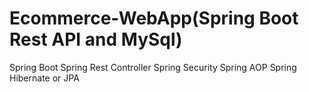 # Ecommerce-WebApp(Spring Boot Rest API and MySql)
Spring Boot
Spring Rest Controller
Spring Security
Spring AOP
Spring Hibernate or JPA

